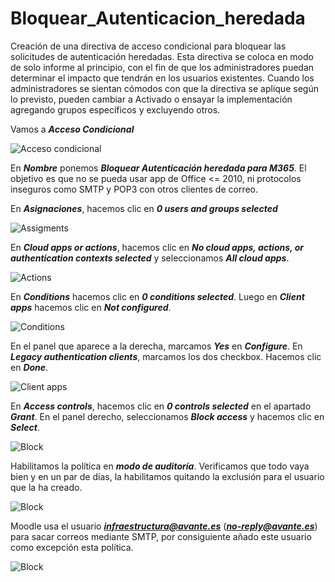 # Bloquear_Autenticacion_heredada

Creación de una directiva de acceso condicional para bloquear las solicitudes de autenticación heredadas. Esta directiva se coloca en modo de solo informe al principio, con el fin de que los administradores puedan determinar el impacto que tendrán en los usuarios existentes. Cuando los administradores se sientan cómodos con que la directiva se aplique según lo previsto, pueden cambiar a Activado o ensayar la implementación agregando grupos específicos y excluyendo otros.

Vamos a ***Acceso Condicional***

![Acceso condicional](./img/202303171016.png)

En ***Nombre*** ponemos ***Bloquear Autenticación heredada para M365***. El objetivo es que no se pueda usar app de Office <= 2010, ni protocolos inseguros como SMTP y POP3 con otros clientes de correo.

En ***Asignaciones***, hacemos clic en ***0 users and groups selected***

![Assigments](./img/202303171022.png)

En ***Cloud apps or actions***, hacemos clic en ***No cloud apps, actions, or authentication contexts selected*** y seleccionamos ***All cloud apps***.

![Actions](./img/202303171044.png)

En ***Conditions*** hacemos clic en ***0 conditions selected***. Luego en ***Client apps*** hacemos clic en ***Not configured***.

![Conditions](./img/202303171047.png)

En el panel que aparece a la derecha, marcamos ***Yes*** en ***Configure***. En ***Legacy authentication clients***, marcamos los dos checkbox. Hacemos clic en ***Done***.

![Client apps](./img/202303171048.png)

En ***Access controls***, hacemos clic en ***0 controls selected*** en el apartado ***Grant***. En el panel derecho, seleccionamos ***Block access*** y hacemos clic en ***Select***.

![Block](./img/202303171053.png)

Habilitamos la política en ***modo de auditoría***. Verificamos que todo vaya bien y en un par de días, la habilitamos quitando la exclusión para el usuario que la ha creado.

![Block](./img/202303171054.png)

Moodle usa el usuario ***infraestructura@avante.es*** (***no-reply@avante.es***) para sacar correos mediante SMTP, por consiguiente añado este usuario como excepción esta política.

![Block](./img/202303231516.png)

